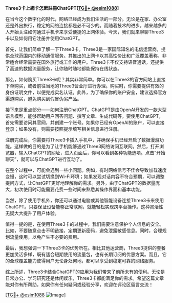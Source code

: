 **Three3卡上網卡怎麽註冊ChatGPT[[TG💪+ @esim1088](https://t.me/s/esim1088)]**

在当今这个数字化的时代，网络已经成为我们生活的一部分。无论是在家、办公室还是外出旅行，稳定的网络连接都是必不可少的。而随着技术的进步，越来越多的人开始关注如何通过手机卡来享受便捷的上网体验。今天，我们就来聊聊Three3卡以及如何用它注册并使用ChatGPT。

首先，让我们简单了解一下Three3卡。Three3是一家国际知名的电信运营商，提供全球范围内的移动通信服务。其推出的上网卡以其高性价比和广泛覆盖著称，非常适合经常需要在国外旅行或工作的用户。Three3卡不仅支持语音通话，还提供了高速的数据流量服务，让你随时随地都能保持在线状态。

那么，如何购买Three3卡呢？其实非常简单。你可以在Three3的官方网站上直接下单购买，或者前往当地的Three3营业厅进行办理。购买时，你需要提供有效的身份证明文件，以便完成实名认证。此外，为了确保你的账户安全，建议选择官方渠道购买，避免购买到假冒伪劣产品。

接下来是重点部分——如何注册ChatGPT。ChatGPT是由OpenAI开发的一款大型语言模型，能够帮助用户回答问题、撰写文章、生成代码等。要使用ChatGPT，首先需要访问其官网，并创建一个账号。如果你已经有OpenAI的账户，可以直接登录；如果没有，则需要按照提示填写相关信息进行注册。

注册完成后，你需要将Three3卡插入手机中，并确保手机已经开启了数据漫游功能。这样做的目的是为了让手机能够通过Three3网络访问互联网。然后，打开浏览器，输入ChatGPT的网址，进入页面后，你可以看到各种功能选项。点击“开始聊天”，就可以与ChatGPT进行互动了。

在整个过程中，可能会遇到一些小问题。例如，有时网络信号不佳会导致加载速度变慢，这时可以尝试切换到Wi-Fi环境；如果发现对话内容不符合预期，可以调整提问方式，让ChatGPT更好地理解你的需求。另外，由于ChatGPT的数据量庞大，初次使用时可能需要花费一些时间来熟悉其操作界面和基本功能。

当然，除了使用手机外，你还可以通过电脑或其他智能设备连接Three3卡来使用ChatGPT。只要保证设备能够正常联网，就能轻松实现跨平台操作。这种灵活性无疑大大提升了用户体验。

值得一提的是，在使用Three3卡的过程中，我们需要注意保护个人信息的安全。比如，不要随意点击不明链接，定期更新密码，避免泄露敏感信息。同时，合理规划流量使用，以免产生不必要的费用。

最后，我想强调一下Three3卡的优势所在。相比其他运营商，Three3提供的套餐更加灵活多样，既有适合短期使用的流量包，也有长期订阅的优惠方案。而且，它的全球覆盖能力使得用户无论身处何地，都可以享受到稳定可靠的网络服务。

综上所述，Three3卡结合ChatGPT的应用为我们带来了前所未有的便利。无论是日常办公、学习研究还是休闲娱乐，Three3卡都能满足你的需求。希望这篇文章能对你有所帮助，如果你有任何疑问或经验分享，欢迎在评论区留言交流！

[[TG💪+ @esim1088](https://t.me/s/esim1088) ![Image](https://i.postimg.cc/4NQfJmqS/Snipaste-2025-05-13-00-14-12.png)]